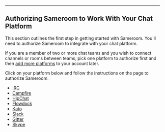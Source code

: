 ---

## Authorizing Sameroom to Work With Your Chat Platform

This section outlines the first step in getting started with Sameroom. You'll need to authorize Sameroom to integrate with your chat platform. 

If you are a member of two or more chat teams and you wish to connect channels or rooms between teams, pick one platform to authorize first and then [add more platforms](/getting-started/en/accounts/README) to your account later.

Click on your platform below and follow the instructions on the page to authorize Sameroom.

- [IRC](/getting-started/en/authorizing/irc)  
- [Campfire](/getting-started/en/authorizing/campfire)  
- [HipChat](/getting-started/en/authorizing/hipchat)  
- [Flowdock](/getting-started/en/authorizing/flowdock)  
- [Kato](/getting-started/en/authorizing/kato)  
- [Slack](/getting-started/en/authorizing/slack)  
- [Gitter](/getting-started/en/authorizing/gitter)  
- [Skype](/getting-started/en/authorizing/skype)

